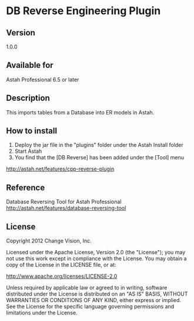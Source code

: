 DB Reverse Engineering Plugin
===============================

Version
----------------
1.0.0

Available for
----------------
Astah Professional 6.5 or later

Description
----------------
This imports tables from a Database into ER models in Astah.

How to install
----------------
1. Deploy the jar file in the "plugins" folder under the Astah Install folder
2. Start Astah
3. You find that the [DB Reverse] has been added under the [Tool] menu

http://astah.net/features/cpp-reverse-plugin

Reference
----------------
Database Reversing Tool for Astah Professional
http://astah.net/features/database-reversing-tool

License
---------------
Copyright 2012 Change Vision, Inc.

Licensed under the Apache License, Version 2.0 (the "License");
you may not use this work except in compliance with the License.
You may obtain a copy of the License in the LICENSE file, or at:

   <http://www.apache.org/licenses/LICENSE-2.0>

Unless required by applicable law or agreed to in writing, software
distributed under the License is distributed on an "AS IS" BASIS,
WITHOUT WARRANTIES OR CONDITIONS OF ANY KIND, either express or implied.
See the License for the specific language governing permissions and
limitations under the License.
